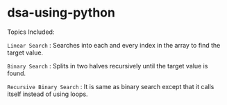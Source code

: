 # dsa-using-python

Topics Included: 

`Linear Search` : Searches into each and every index in the array to find the target value.

`Binary Search` : Splits in two halves recursively until the target value is found.

`Recursive Binary Search` : It is same as binary search except that it calls itself instead of using loops. 
